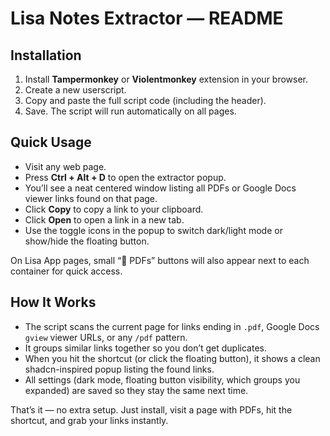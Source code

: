 # Lisa Notes Extractor — README

## Installation

1. Install **Tampermonkey** or **Violentmonkey** extension in your browser.
2. Create a new userscript.
3. Copy and paste the full script code (including the header).
4. Save. The script will run automatically on all pages.

## Quick Usage

* Visit any web page.
* Press **Ctrl + Alt + D** to open the extractor popup.
* You’ll see a neat centered window listing all PDFs or Google Docs viewer links found on that page.
* Click **Copy** to copy a link to your clipboard.
* Click **Open** to open a link in a new tab.
* Use the toggle icons in the popup to switch dark/light mode or show/hide the floating button.

On Lisa App pages, small “📄 PDFs” buttons will also appear next to each container for quick access.

## How It Works

* The script scans the current page for links ending in `.pdf`, Google Docs `gview` viewer URLs, or any `/pdf` pattern.
* It groups similar links together so you don’t get duplicates.
* When you hit the shortcut (or click the floating button), it shows a clean shadcn-inspired popup listing the found links.
* All settings (dark mode, floating button visibility, which groups you expanded) are saved so they stay the same next time.

That’s it — no extra setup. Just install, visit a page with PDFs, hit the shortcut, and grab your links instantly.

